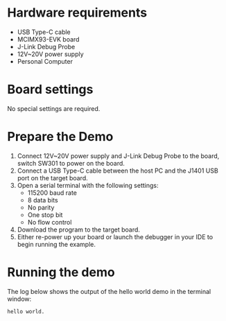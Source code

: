 Hardware requirements
=====================
- USB Type-C cable
- MCIMX93-EVK board
- J-Link Debug Probe
- 12V~20V power supply
- Personal Computer

Board settings
============
No special settings are required.

Prepare the Demo
===============
1.  Connect 12V~20V power supply and J-Link Debug Probe to the board, switch SW301 to power on the board.
2.  Connect a USB Type-C cable between the host PC and the J1401 USB port on the target board.
3.  Open a serial terminal with the following settings:
    - 115200 baud rate
    - 8 data bits
    - No parity
    - One stop bit
    - No flow control
4.  Download the program to the target board.
5.  Either re-power up your board or launch the debugger in your IDE to begin running the example.

Running the demo
================
The log below shows the output of the hello world demo in the terminal window:
~~~~~~~~~~~~~~~~~~~~~~~~~~~~~~~~~~~
hello world.
~~~~~~~~~~~~~~~~~~~~~~~~~~~~~~~~~~~
